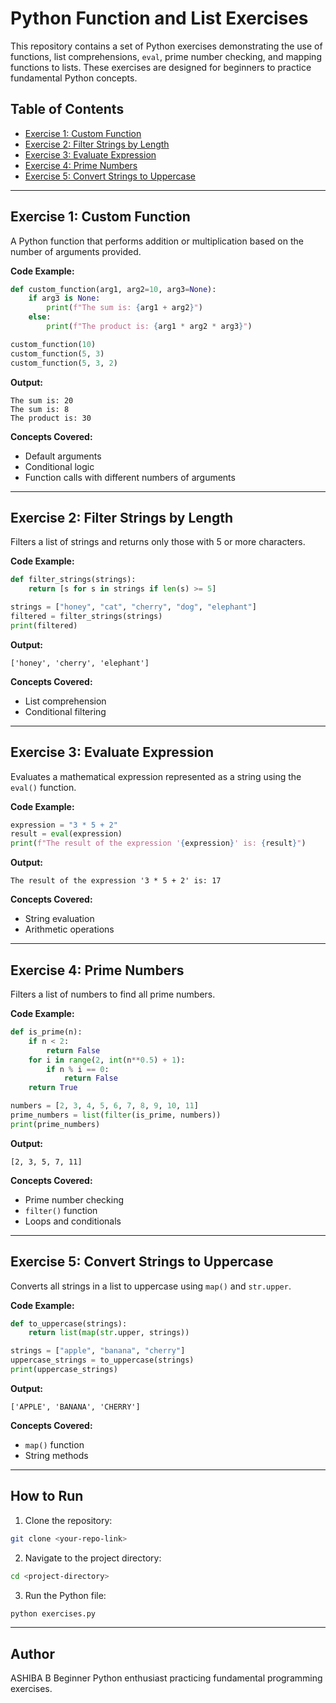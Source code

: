 # Python Function and List Exercises

This repository contains a set of Python exercises demonstrating the use of functions, list comprehensions, `eval`, prime number checking, and mapping functions to lists. These exercises are designed for beginners to practice fundamental Python concepts.

## Table of Contents

* [Exercise 1: Custom Function](#exercise-1-custom-function)
* [Exercise 2: Filter Strings by Length](#exercise-2-filter-strings-by-length)
* [Exercise 3: Evaluate Expression](#exercise-3-evaluate-expression)
* [Exercise 4: Prime Numbers](#exercise-4-prime-numbers)
* [Exercise 5: Convert Strings to Uppercase](#exercise-5-convert-strings-to-uppercase)

---

## Exercise 1: Custom Function

A Python function that performs addition or multiplication based on the number of arguments provided.

**Code Example:**

```python
def custom_function(arg1, arg2=10, arg3=None):
    if arg3 is None:
        print(f"The sum is: {arg1 + arg2}")
    else:
        print(f"The product is: {arg1 * arg2 * arg3}")

custom_function(10)
custom_function(5, 3)
custom_function(5, 3, 2)
```

**Output:**

```
The sum is: 20
The sum is: 8
The product is: 30
```

**Concepts Covered:**

* Default arguments
* Conditional logic
* Function calls with different numbers of arguments

---

## Exercise 2: Filter Strings by Length

Filters a list of strings and returns only those with 5 or more characters.

**Code Example:**

```python
def filter_strings(strings):
    return [s for s in strings if len(s) >= 5]

strings = ["honey", "cat", "cherry", "dog", "elephant"]
filtered = filter_strings(strings)
print(filtered)
```

**Output:**

```
['honey', 'cherry', 'elephant']
```

**Concepts Covered:**

* List comprehension
* Conditional filtering

---

## Exercise 3: Evaluate Expression

Evaluates a mathematical expression represented as a string using the `eval()` function.

**Code Example:**

```python
expression = "3 * 5 + 2"
result = eval(expression)
print(f"The result of the expression '{expression}' is: {result}")
```

**Output:**

```
The result of the expression '3 * 5 + 2' is: 17
```

**Concepts Covered:**

* String evaluation
* Arithmetic operations

---

## Exercise 4: Prime Numbers

Filters a list of numbers to find all prime numbers.

**Code Example:**

```python
def is_prime(n):
    if n < 2:
        return False
    for i in range(2, int(n**0.5) + 1):
        if n % i == 0:
            return False
    return True

numbers = [2, 3, 4, 5, 6, 7, 8, 9, 10, 11]
prime_numbers = list(filter(is_prime, numbers))
print(prime_numbers)
```

**Output:**

```
[2, 3, 5, 7, 11]
```

**Concepts Covered:**

* Prime number checking
* `filter()` function
* Loops and conditionals

---

## Exercise 5: Convert Strings to Uppercase

Converts all strings in a list to uppercase using `map()` and `str.upper`.

**Code Example:**

```python
def to_uppercase(strings):
    return list(map(str.upper, strings))

strings = ["apple", "banana", "cherry"]
uppercase_strings = to_uppercase(strings)
print(uppercase_strings)
```

**Output:**

```
['APPLE', 'BANANA', 'CHERRY']
```

**Concepts Covered:**

* `map()` function
* String methods

---

## How to Run

1. Clone the repository:

```bash
git clone <your-repo-link>
```

2. Navigate to the project directory:

```bash
cd <project-directory>
```

3. Run the Python file:

```bash
python exercises.py
```

---

## Author

ASHIBA B
Beginner Python enthusiast practicing fundamental programming exercises.
